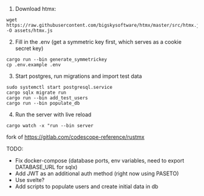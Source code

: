 1. Download htmx:
```
wget https://raw.githubusercontent.com/bigskysoftware/htmx/master/src/htmx.js -O assets/htmx.js
```

2. Fill in the .env (get a symmetric key first, which serves as a cookie secret key)
```
cargo run --bin generate_symmetrickey
cp .env.example .env
```

3. Start postgres, run migrations and import test data
```
sudo systemctl start postgresql.service
cargo sqlx migrate run
cargo run --bin add_test_users
cargo run --bin populate_db
```

4. Run the server with live reload
```
cargo watch -x "run --bin server
```


fork of https://gitlab.com/codescope-reference/rustmx

TODO:
- Fix docker-compose (database ports, env variables, need to export DATABASE_URL for sqlx)
- Add JWT as an additional auth method (right now using PASETO)
- Use svelte?
- Add scripts to populate users and create initial data in db
